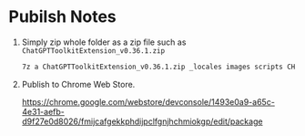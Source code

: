 # Pubilsh Notes

1. Simply zip whole folder as a zip file such as `ChatGPTToolkitExtension_v0.36.1.zip`

    ```sh
    7z a ChatGPTToolkitExtension_v0.36.1.zip _locales images scripts CHANGELOG.md manifest.json README.md
    ```

2. Publish to Chrome Web Store.

    <https://chrome.google.com/webstore/devconsole/1493e0a9-a65c-4e31-aefb-d9f27e0d8026/fmijcafgekkphdijpclfgnjhchmiokgp/edit/package>